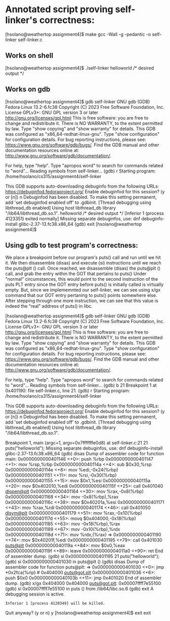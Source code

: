 # Annotated script proving self-linker's correctness:

[hsolano@weathertop assignment4]$ make
gcc -Wall -g -pedantic -o self-linker self-linker.c

## Works on shell
[hsolano@weathertop assignment4]$ ./self-linker
helloworld /* desired output */

## Works on gdb
[hsolano@weathertop assignment4]$ gdb self-linker
GNU gdb (GDB) Fedora Linux 13.2-6.fc38
Copyright (C) 2023 Free Software Foundation, Inc.
License GPLv3+: GNU GPL version 3 or later <http://gnu.org/licenses/gpl.html>
This is free software: you are free to change and redistribute it.
There is NO WARRANTY, to the extent permitted by law.
Type "show copying" and "show warranty" for details.
This GDB was configured as "x86_64-redhat-linux-gnu".
Type "show configuration" for configuration details.
For bug reporting instructions, please see:
<https://www.gnu.org/software/gdb/bugs/>.
Find the GDB manual and other documentation resources online at:
    <http://www.gnu.org/software/gdb/documentation/>.

For help, type "help".
Type "apropos word" to search for commands related to "word"...
Reading symbols from self-linker...
(gdb) r
Starting program: /home/hsolano/cs315/assignment4/self-linker 

This GDB supports auto-downloading debuginfo from the following URLs:
  <https://debuginfod.fedoraproject.org/>
Enable debuginfod for this session? (y or [n]) n
Debuginfod has been disabled.
To make this setting permanent, add 'set debuginfod enabled off' to .gdbinit.
[Thread debugging using libthread_db enabled]
Using host libthread_db library "/lib64/libthread_db.so.1".
helloworld /* desired output */
[Inferior 1 (process 4123351) exited normally]
Missing separate debuginfos, use: dnf debuginfo-install glibc-2.37-13.fc38.x86_64
(gdb) exit
[hsolano@weathertop assignment4]$ 

## Using gdb to test program's correctness:
We place a breakpoint before our program's puts() call and run until we hit it.
We then disassemble (disas) and execute (si) instructions until we reach the puts@plt () call.
Once reached, we disassemble (disas) the puts@plt () call, and grab the entry within the GOT that pertains to puts()
Under "normal" circumstances, this would point to the second instruction of the puts PLT entry since the GOT entry before puts() is initially called is virtually empty.
But, since we implememnted our self-linker, we can see using x/gx command that our GOT entry pertaning to puts() points somewhere else.
After stepping through one more instruction, we can see that this value is indeed the "real" address of puts() in libc.


[hsolano@weathertop assignment4]$ gdb self-linker
GNU gdb (GDB) Fedora Linux 13.2-6.fc38
Copyright (C) 2023 Free Software Foundation, Inc.
License GPLv3+: GNU GPL version 3 or later <http://gnu.org/licenses/gpl.html>
This is free software: you are free to change and redistribute it.
There is NO WARRANTY, to the extent permitted by law.
Type "show copying" and "show warranty" for details.
This GDB was configured as "x86_64-redhat-linux-gnu".
Type "show configuration" for configuration details.
For bug reporting instructions, please see:
<https://www.gnu.org/software/gdb/bugs/>.
Find the GDB manual and other documentation resources online at:
    <http://www.gnu.org/software/gdb/documentation/>.

For help, type "help".
Type "apropos word" to search for commands related to "word"...
Reading symbols from self-linker...
(gdb) b 21
Breakpoint 1 at 0x401190: file self-linker.c, line 21.
(gdb) r
Starting program: /home/hsolano/cs315/assignment4/self-linker 

This GDB supports auto-downloading debuginfo from the following URLs:
  <https://debuginfod.fedoraproject.org/>
Enable debuginfod for this session? (y or [n]) n
Debuginfod has been disabled.
To make this setting permanent, add 'set debuginfod enabled off' to .gdbinit.
[Thread debugging using libthread_db enabled]
Using host libthread_db library "/lib64/libthread_db.so.1".

Breakpoint 1, main (argc=1, argv=0x7fffffffe0d8) at self-linker.c:21
21		puts("helloworld");
Missing separate debuginfos, use: dnf debuginfo-install glibc-2.37-13.fc38.x86_64
(gdb) disas
Dump of assembler code for function main:
   0x0000000000401146 <+0>:	push   %rbp
   0x0000000000401147 <+1>:	mov    %rsp,%rbp
   0x000000000040114a <+4>:	sub    $0x30,%rsp
   0x000000000040114e <+8>:	mov    %edi,-0x24(%rbp)
   0x0000000000401151 <+11>:	mov    %rsi,-0x30(%rbp)
   0x0000000000401155 <+15>:	mov    $0x1,%esi
   0x000000000040115a <+20>:	mov    $0x402010,%edi
   0x000000000040115f <+25>:	call   0x401040 <dlopen@plt>
   0x0000000000401164 <+30>:	mov    %rax,-0x8(%rbp)
   0x0000000000401168 <+34>:	mov    -0x8(%rbp),%rax
   0x000000000040116c <+38>:	mov    $0x40201a,%esi
   0x0000000000401171 <+43>:	mov    %rax,%rdi
   0x0000000000401174 <+46>:	call   0x401050 <dlsym@plt>
   0x0000000000401179 <+51>:	mov    %rax,-0x10(%rbp)
   0x000000000040117d <+55>:	movq   $0x404000,-0x18(%rbp)
   0x0000000000401185 <+63>:	mov    -0x18(%rbp),%rax
   0x0000000000401189 <+67>:	mov    -0x10(%rbp),%rdx
   0x000000000040118d <+71>:	mov    %rdx,(%rax)
=> 0x0000000000401190 <+74>:	mov    $0x40201f,%edi
   0x0000000000401195 <+79>:	call   0x401030 <puts@plt>
   0x000000000040119a <+84>:	mov    $0x0,%eax
   0x000000000040119f <+89>:	leave
   0x00000000004011a0 <+90>:	ret
End of assembler dump.
(gdb) si
0x0000000000401195	21		puts("helloworld");
(gdb) si
0x0000000000401030 in puts@plt ()
(gdb) disas
Dump of assembler code for function puts@plt:
=> 0x0000000000401030 <+0>:	jmp    *0x2fca(%rip)        # 0x404000 <puts@got.plt>
   0x0000000000401036 <+6>:	push   $0x0
   0x000000000040103b <+11>:	jmp    0x401020
End of assembler dump.
(gdb) x/gx 0x404000
0x404000 <puts@got.plt>:	0x00007ffff7e55100
(gdb) si
0x00007ffff7e55100 in puts () from /lib64/libc.so.6
(gdb) exit
A debugging session is active.

	Inferior 1 [process 4120349] will be killed.

Quit anyway? (y or n) y
[hsolano@weathertop assignment4]$ exit
exit
